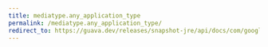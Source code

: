 ```yaml
---
title: mediatype.any_application_type
permalink: /mediatype.any_application_type/
redirect_to: https://guava.dev/releases/snapshot-jre/api/docs/com/google/common/net/MediaType.html#ANY_APPLICATION_TYPE
---
```

